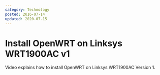 ```yaml
---
category: Technology
posted: 2016-07-14
updated: 2020-07-15
---
```


# Install OpenWRT on Linksys WRT1900AC v1

Video explains how to install OpenWRT on Linksys WRT1900AC Version 1.


